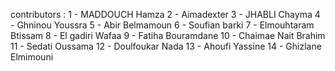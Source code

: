 contributors : 
1 - MADDOUCH Hamza
2 - Aimadexter
3 - JHABLI Chayma
4 - Ghninou Youssra
5 - Abir Belmamoun
6 - Soufian barki
7 - Elmouhtaram Btissam
8 - El gadiri Wafaa
9 - Fatiha Bouramdane
10 - Chaimae Nait Brahim
11 - Sedati Oussama
12 - Doulfoukar Nada
13 - Ahoufi Yassine
14 - Ghizlane Elmimouni
